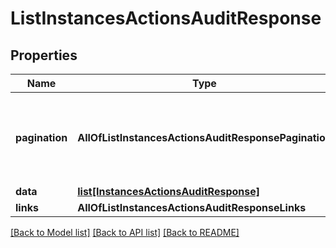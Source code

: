 # ListInstancesActionsAuditResponse

## Properties
Name | Type | Description | Notes
------------ | ------------- | ------------- | -------------
**pagination** | **AllOfListInstancesActionsAuditResponsePagination** | Data about pagination like how many results, pages, page size. | 
**data** | [**list[InstancesActionsAuditResponse]**](InstancesActionsAuditResponse.md) |  | 
**links** | **AllOfListInstancesActionsAuditResponseLinks** |  | 

[[Back to Model list]](../README.md#documentation-for-models) [[Back to API list]](../README.md#documentation-for-api-endpoints) [[Back to README]](../README.md)

